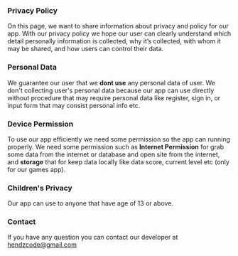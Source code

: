 ### Privacy Policy
On this page, we want to share information about privacy and policy for our app. With our privacy policy we hope our user can clearly understand which detail personally information is collected, why it’s collected, with whom it may be shared, and how users can control their data.

### Personal Data
We guarantee our user that we **dont use** any personal data of user. We don't collecting user's personal data because our app can use directly without procedure that may require personal data like register, sign in, or input form that may consist personal info etc.

### Device Permission
To use our app efficiently we need some permission so the app can running properly. We need some permission such as **Internet Permission** for grab some data from the internet or database and open site from the internet, and **storage** that for keep data locally like data score, current level etc (only for our games app).

### Children's Privacy
Our app can use to anyone that have age of 13 or above.

### Contact
If you have any question you can contact our developer at hendzcode@gmail.com